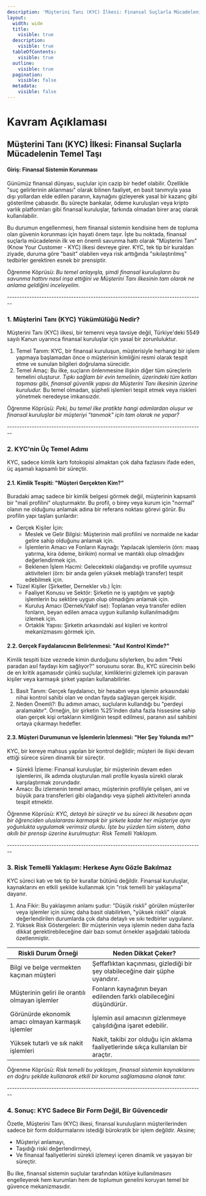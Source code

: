 ```yaml
---
description: 'Müşterini Tanı (KYC) İlkesi: Finansal Suçlarla Mücadelenin Temel Taşı'
layout:
  width: wide
  title:
    visible: true
  description:
    visible: true
  tableOfContents:
    visible: true
  outline:
    visible: true
  pagination:
    visible: false
  metadata:
    visible: false
---
```


# Kavram Açıklaması

## Müşterini Tanı (KYC) İlkesi: Finansal Suçlarla Mücadelenin Temel Taşı

#### Giriş: Finansal Sistemin Korunması

Günümüz finansal dünyası, suçlular için cazip bir hedef olabilir. Özellikle "suç gelirlerinin aklanması" olarak bilinen faaliyet, en basit tanımıyla yasa dışı yollardan elde edilen paranın, kaynağını gizleyerek yasal bir kazanç gibi gösterilme çabasıdır. Bu süreçte bankalar, ödeme kuruluşları veya kripto varlık platformları gibi finansal kuruluşlar, farkında olmadan birer araç olarak kullanılabilir.

Bu durumun engellenmesi, hem finansal sistemin kendisine hem de topluma olan güvenin korunması için hayati önem taşır. İşte bu noktada, finansal suçlarla mücadelenin ilk ve en önemli savunma hattı olarak "Müşterini Tanı" (Know Your Customer - KYC) ilkesi devreye girer. KYC, tek tip bir kuraldan ziyade, duruma göre "basit" olabilen veya risk arttığında "sıkılaştırılmış" tedbirler gerektiren esnek bir prensiptir.

Öğrenme Köprüsü: _Bu temel anlayışla, şimdi finansal kuruluşların bu savunma hattını nasıl inşa ettiğini ve Müşterini Tanı ilkesinin tam olarak ne anlama geldiğini inceleyelim._

\--------------------------------------------------------------------------------

### 1. Müşterini Tanı (KYC) Yükümlülüğü Nedir?

Müşterini Tanı (KYC) ilkesi, bir temenni veya tavsiye değil, Türkiye'deki 5549 sayılı Kanun uyarınca finansal kuruluşlar için yasal bir zorunluluktur.

1. Temel Tanım: KYC, bir finansal kuruluşun, müşterisiyle herhangi bir işlem yapmaya başlamadan önce o müşterinin kimliğini resmi olarak tespit etme ve sunulan bilgileri doğrulama sürecidir.
2. Temel Amaç: Bu ilke, suçların önlenmesine ilişkin diğer tüm süreçlerin temelini oluşturur. _Tıpkı sağlam bir evin temelinin, üzerindeki tüm katları taşıması gibi, finansal güvenlik yapısı da Müşterini Tanı ilkesinin üzerine kuruludur._ Bu temel olmadan, şüpheli işlemleri tespit etmek veya riskleri yönetmek neredeyse imkansızdır.

Öğrenme Köprüsü: _Peki, bu temel ilke pratikte hangi adımlardan oluşur ve finansal kuruluşlar bir müşteriyi "tanımak" için tam olarak ne yapar?_

\--------------------------------------------------------------------------------

### 2. KYC'nin Üç Temel Adımı

KYC, sadece kimlik kartı fotokopisi almaktan çok daha fazlasını ifade eden, üç aşamalı kapsamlı bir süreçtir.

#### 2.1. Kimlik Tespiti: "Müşteri Gerçekten Kim?"

Buradaki amaç sadece bir kimlik belgesi görmek değil, müşterinin kapsamlı bir "mali profilini" oluşturmaktır. Bu profil, o birey veya kurum için "normal" olanın ne olduğunu anlamak adına bir referans noktası görevi görür. Bu profilin yapı taşları şunlardır:

* Gerçek Kişiler İçin:
  * Meslek ve Gelir Bilgisi: Müşterinin mali profilini ve normalde ne kadar gelire sahip olduğunu anlamak için.
  * İşlemlerin Amacı ve Fonların Kaynağı: Yapılacak işlemlerin (örn: maaş yatırma, kira ödeme, birikim) normal ve mantıklı olup olmadığını değerlendirmek için.
  * Beklenen İşlem Hacmi: Gelecekteki olağandışı ve profille uyumsuz aktiviteleri (örn: bir anda gelen yüksek meblağlı transfer) tespit edebilmek için.
* Tüzel Kişiler (Şirketler, Dernekler vb.) İçin:
  * Faaliyet Konusu ve Sektör: Şirketin ne iş yaptığını ve yaptığı işlemlerin bu sektöre uygun olup olmadığını anlamak için.
  * Kuruluş Amacı (Dernek/Vakıf ise): Toplanan veya transfer edilen fonların, beyan edilen amaca uygun kullanılıp kullanılmadığını izlemek için.
  * Ortaklık Yapısı: Şirketin arkasındaki asıl kişileri ve kontrol mekanizmasını görmek için.

#### 2.2. Gerçek Faydalanıcının Belirlenmesi: "Asıl Kontrol Kimde?"

Kimlik tespiti bize veznede kimin durduğunu söylerken, bu adım "Peki paradan asıl faydayı kim sağlıyor?" sorusunu sorar. Bu, KYC sürecinin belki de en kritik aşamasıdır çünkü suçlular, kimliklerini gizlemek için paravan kişiler veya karmaşık şirket yapıları kullanabilirler.

1. Basit Tanım: Gerçek faydalanıcı, bir hesabın veya işlemin arkasındaki nihai kontrol sahibi olan ve ondan fayda sağlayan gerçek kişidir.
2. Neden Önemli?: Bu adımın amacı, suçluların kullandığı bu "perdeyi aralamaktır". Örneğin, bir şirketin %25'inden daha fazla hissesine sahip olan gerçek kişi ortakların kimliğinin tespit edilmesi, paranın asıl sahibini ortaya çıkarmayı hedefler.

#### 2.3. Müşteri Durumunun ve İşlemlerin İzlenmesi: "Her Şey Yolunda mı?"

KYC, bir kereye mahsus yapılan bir kontrol değildir; müşteri ile ilişki devam ettiği sürece süren dinamik bir süreçtir.

* Sürekli İzleme: Finansal kuruluşlar, bir müşterinin devam eden işlemlerini, ilk adımda oluşturulan mali profile kıyasla sürekli olarak karşılaştırmak zorundadır.
* Amacı: Bu izlemenin temel amacı, müşterinin profiliyle çelişen, ani ve büyük para transferleri gibi olağandışı veya şüpheli aktiviteleri anında tespit etmektir.

Öğrenme Köprüsü: _KYC, detaylı bir süreçtir ve bu süreci ilk hesabını açan bir öğrenciden uluslararası karmaşık bir şirkete kadar her müşteriye aynı yoğunlukta uygulamak verimsiz olurdu. İşte bu yüzden tüm sistem, daha akıllı bir prensip üzerine kurulmuştur: Risk Temelli Yaklaşım._

\--------------------------------------------------------------------------------

### 3. Risk Temelli Yaklaşım: Herkese Aynı Gözle Bakılmaz

KYC süreci katı ve tek tip bir kurallar bütünü değildir. Finansal kuruluşlar, kaynaklarını en etkili şekilde kullanmak için "risk temelli bir yaklaşıma" dayanır.

1. Ana Fikir: Bu yaklaşımın anlamı şudur: "Düşük riskli" görülen müşteriler veya işlemler için süreç daha basit olabilirken, "yüksek riskli" olarak değerlendirilen durumlarda çok daha detaylı ve sıkı tedbirler uygulanır.
2. Yüksek Risk Göstergeleri: Bir müşterinin veya işlemin neden daha fazla dikkat gerektirebileceğine dair bazı somut örnekler aşağıdaki tabloda özetlenmiştir.

| Riskli Durum Örneği                                | Neden Dikkat Çeker?                                                                |
| -------------------------------------------------- | ---------------------------------------------------------------------------------- |
| Bilgi ve belge vermekten kaçınan müşteri           | Şeffaflıktan kaçınması, gizlediği bir şey olabileceğine dair şüphe uyandırır.      |
| Müşterinin geliri ile orantılı olmayan işlemler    | Fonların kaynağının beyan edilenden farklı olabileceğini düşündürür.               |
| Görünürde ekonomik amacı olmayan karmaşık işlemler | İşlemin asıl amacının gizlenmeye çalışıldığına işaret edebilir.                    |
| Yüksek tutarlı ve sık nakit işlemleri              | Nakit, takibi zor olduğu için aklama faaliyetlerinde sıkça kullanılan bir araçtır. |

Öğrenme Köprüsü: _Risk temelli bu yaklaşım, finansal sistemin kaynaklarını en doğru şekilde kullanarak etkili bir koruma sağlamasına olanak tanır._

\--------------------------------------------------------------------------------

### 4. Sonuç: KYC Sadece Bir Form Değil, Bir Güvencedir

Özetle, Müşterini Tanı (KYC) ilkesi, finansal kuruluşların müşterilerinden sadece bir form doldurmalarını istediği bürokratik bir işlem değildir. Aksine;

* Müşteriyi anlamayı,
* Taşıdığı riski değerlendirmeyi,
* Ve finansal faaliyetlerini sürekli izlemeyi içeren dinamik ve yaşayan bir süreçtir.

Bu ilke, finansal sistemin suçlular tarafından kötüye kullanılmasını engelleyerek hem kurumları hem de toplumun genelini koruyan temel bir güvence mekanizmasıdır.
